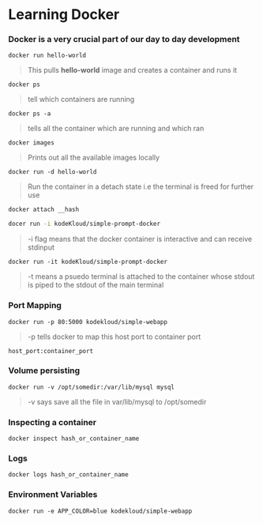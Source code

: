 # Learning Docker

### Docker is a very crucial part of our day to day development

```
docker run hello-world
```

> This pulls **hello-world** image and creates a container and runs it

```
docker ps
```

> tell which containers are running

```
docker ps -a
```

> tells all the container which are running and which ran

```
docker images
```

> Prints out all the available images locally

```
docker run -d hello-world
```

> Run the container in a detach state i.e the terminal is freed for further use

```bash
docker attach __hash
```

```bash
docer run -i kodeKloud/simple-prompt-docker
```

> -i flag means that the docker container is interactive and can receive stdinput

```
docker run -it kodeKloud/simple-prompt-docker
```

> -t means a psuedo terminal is attached to the container whose stdout is piped to the stdout of the main terminal

### Port Mapping

```
docker run -p 80:5000 kodekloud/simple-webapp
```

> -p tells docker to map this host port to container port

```
host_port:container_port
```

### Volume persisting

```
docker run -v /opt/somedir:/var/lib/mysql mysql
```

> -v says save all the file in var/lib/mysql to /opt/somedir

### Inspecting a container

```
docker inspect hash_or_container_name
```

### Logs

```
docker logs hash_or_container_name
```

### Environment Variables

```
docker run -e APP_COLOR=blue kodekloud/simple-webapp
```
